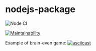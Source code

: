 # nodejs-package

![Node CI](https://github.com/Ozmeks/backend-brain-games/workflows/Node%20CI/badge.svg)

[![Maintainability](https://api.codeclimate.com/v1/badges/dfc50c2d88cd46d069c1/maintainability)](https://codeclimate.com/github/Ozmeks/backend-brain-games/maintainability)

Example of brain-even game:
[![asciicast](https://asciinema.org/a/330954.svg)](https://asciinema.org/a/330954)